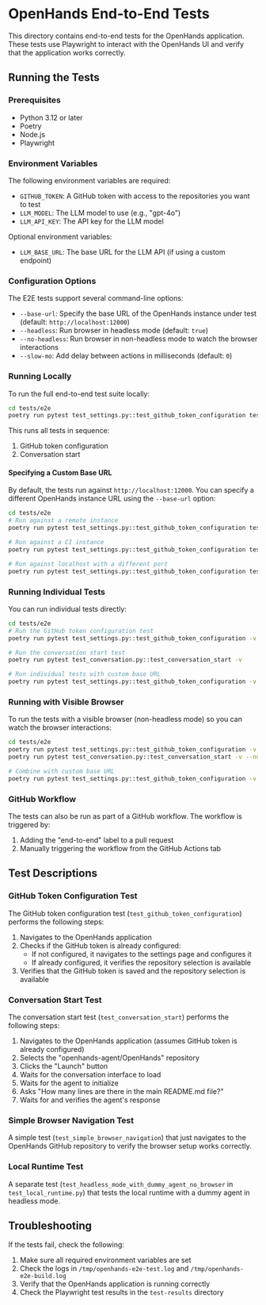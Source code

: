 # OpenHands End-to-End Tests

This directory contains end-to-end tests for the OpenHands application. These tests use Playwright to interact with the OpenHands UI and verify that the application works correctly.

## Running the Tests

### Prerequisites

- Python 3.12 or later
- Poetry
- Node.js
- Playwright

### Environment Variables

The following environment variables are required:

- `GITHUB_TOKEN`: A GitHub token with access to the repositories you want to test
- `LLM_MODEL`: The LLM model to use (e.g., "gpt-4o")
- `LLM_API_KEY`: The API key for the LLM model

Optional environment variables:

- `LLM_BASE_URL`: The base URL for the LLM API (if using a custom endpoint)

### Configuration Options

The E2E tests support several command-line options:

- `--base-url`: Specify the base URL of the OpenHands instance under test (default: `http://localhost:12000`)
- `--headless`: Run browser in headless mode (default: `true`)
- `--no-headless`: Run browser in non-headless mode to watch the browser interactions
- `--slow-mo`: Add delay between actions in milliseconds (default: `0`)

### Running Locally

To run the full end-to-end test suite locally:

```bash
cd tests/e2e
poetry run pytest test_settings.py::test_github_token_configuration test_conversation.py::test_conversation_start -v
```

This runs all tests in sequence:
1. GitHub token configuration
2. Conversation start

#### Specifying a Custom Base URL

By default, the tests run against `http://localhost:12000`. You can specify a different OpenHands instance URL using the `--base-url` option:

```bash
cd tests/e2e
# Run against a remote instance
poetry run pytest test_settings.py::test_github_token_configuration test_conversation.py::test_conversation_start -v --base-url=https://my-openhands-instance.com

# Run against a CI instance
poetry run pytest test_settings.py::test_github_token_configuration test_conversation.py::test_conversation_start -v --base-url=http://ci-instance:8080

# Run against localhost with a different port
poetry run pytest test_settings.py::test_github_token_configuration test_conversation.py::test_conversation_start -v --base-url=http://localhost:3000
```

### Running Individual Tests

You can run individual tests directly:

```bash
cd tests/e2e
# Run the GitHub token configuration test
poetry run pytest test_settings.py::test_github_token_configuration -v

# Run the conversation start test
poetry run pytest test_conversation.py::test_conversation_start -v

# Run individual tests with custom base URL
poetry run pytest test_settings.py::test_github_token_configuration -v --base-url=https://my-instance.com

```

### Running with Visible Browser

To run the tests with a visible browser (non-headless mode) so you can watch the browser interactions:

```bash
cd tests/e2e
poetry run pytest test_settings.py::test_github_token_configuration -v --no-headless --slow-mo=50
poetry run pytest test_conversation.py::test_conversation_start -v --no-headless --slow-mo=50

# Combine with custom base URL
poetry run pytest test_settings.py::test_github_token_configuration -v --no-headless --slow-mo=50 --base-url=https://my-instance.com
```

### GitHub Workflow

The tests can also be run as part of a GitHub workflow. The workflow is triggered by:

1. Adding the "end-to-end" label to a pull request
2. Manually triggering the workflow from the GitHub Actions tab

## Test Descriptions

### GitHub Token Configuration Test

The GitHub token configuration test (`test_github_token_configuration`) performs the following steps:

1. Navigates to the OpenHands application
2. Checks if the GitHub token is already configured:
   - If not configured, it navigates to the settings page and configures it
   - If already configured, it verifies the repository selection is available
3. Verifies that the GitHub token is saved and the repository selection is available

### Conversation Start Test

The conversation start test (`test_conversation_start`) performs the following steps:

1. Navigates to the OpenHands application (assumes GitHub token is already configured)
2. Selects the "openhands-agent/OpenHands" repository
3. Clicks the "Launch" button
4. Waits for the conversation interface to load
5. Waits for the agent to initialize
6. Asks "How many lines are there in the main README.md file?"
7. Waits for and verifies the agent's response



### Simple Browser Navigation Test

A simple test (`test_simple_browser_navigation`) that just navigates to the OpenHands GitHub repository to verify the browser setup works correctly.

### Local Runtime Test

A separate test (`test_headless_mode_with_dummy_agent_no_browser` in `test_local_runtime.py`) that tests the local runtime with a dummy agent in headless mode.

## Troubleshooting

If the tests fail, check the following:

1. Make sure all required environment variables are set
2. Check the logs in `/tmp/openhands-e2e-test.log` and `/tmp/openhands-e2e-build.log`
3. Verify that the OpenHands application is running correctly
4. Check the Playwright test results in the `test-results` directory
